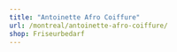 ```yaml
---
title: "Antoinette Afro Coiffure"
url: /montreal/antoinette-afro-coiffure/
shop: Friseurbedarf
---
```


